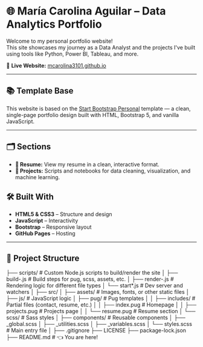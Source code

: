 # 🌐 María Carolina Aguilar – Data Analytics Portfolio

Welcome to my personal portfolio website!  
This site showcases my journey as a Data Analyst and the projects I've built using tools like Python, Power BI, Tableau, and more.

🔗 **Live Website:** [mcarolina3101.github.io](https://mcarolina3101.github.io/index.html)

---
## 📚 Template Base

This website is based on the [Start Bootstrap Personal](https://github.com/startbootstrap/startbootstrap-personal) template — a clean, single-page portfolio design built with HTML, Bootstrap 5, and vanilla JavaScript.

---
## 🗂️ Sections

- **📄 Resume:** View my resume in a clean, interactive format.
- **🐍 Projects:** Scripts and notebooks for data cleaning, visualization, and machine learning.

## 🛠️ Built With

- **HTML5 & CSS3** – Structure and design
- **JavaScript** – Interactivity
- **Bootstrap** – Responsive layout
- **GitHub Pages** – Hosting

---

## 📁 Project Structure
├── scripts/ # Custom Node.js scripts to build/render the site
│ ├── build-.js # Build steps for pug, scss, assets, etc.
│ ├── render-.js # Rendering logic for different file types
│ └── start*.js # Dev server and watchers
│
├── src/
│ ├── assets/ # Images, fonts, or other static files
│ ├── js/ # JavaScript logic
│ ├── pug/ # Pug templates
│ │ ├── includes/ # Partial files (contact, resume, etc.)
│ │ ├── index.pug # Homepage
│ │ ├── projects.pug # Projects page
│ │ └── resume.pug # Resume section
│ └── scss/ # Sass styles
│ ├── components/ # Reusable components
│ ├── _global.scss
│ ├── _utilities.scss
│ ├── _variables.scss
│ └── styles.scss # Main entry file
│
├── .gitignore
├── LICENSE
├── package-lock.json
├── README.md # 👈 You are here!

